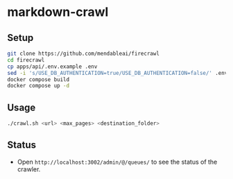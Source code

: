 # markdown-crawl

## Setup

```bash
git clone https://github.com/mendableai/firecrawl
cd firecrawl
cp apps/api/.env.example .env
sed -i 's/USE_DB_AUTHENTICATION=true/USE_DB_AUTHENTICATION=false/' .env
docker compose build
docker compose up -d
```

## Usage

```bash
./crawl.sh <url> <max_pages> <destination_folder>
```

## Status

- Open `http://localhost:3002/admin/@/queues/` to see the status of the crawler.
